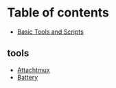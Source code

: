 # Table of contents

* [Basic Tools and Scripts](README.md)

## tools

* [Attachtmux](tools/attachtmux.md)
* [Battery](tools/battery.md)

